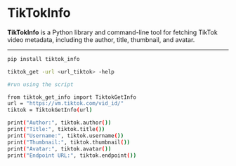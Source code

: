 # TikTokInfo

**TikTokInfo** is a Python library and command-line tool for fetching TikTok video metadata, including the author, title, thumbnail, and avatar.

---

```bash
pip install tiktok_info
```
```bash
tiktok_get -url <url_tiktok> -help
```
```bash
#run using the script

from tiktok_get_info import TiktokGetInfo
url = "https://vm.tiktok.com/vid_id/"
tiktok = TiktokGetInfo(url)

print("Author:", tiktok.author())
print("Title:", tiktok.title())
print("Username:", tiktok.username())
print("Thumbnail:", tiktok.thumbnail())
print("Avatar:", tiktok.avatar())
print("Endpoint URL:", tiktok.endpoint())
